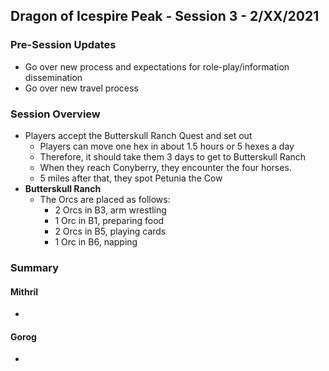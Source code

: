 ## Dragon of Icespire Peak - Session 3 - 2/XX/2021

### Pre-Session Updates

* Go over new process and expectations for role-play/information dissemination
* Go over new travel process

### Session Overview

* Players accept the Butterskull Ranch Quest and set out
  * Players can move one hex in about 1.5 hours or 5 hexes a day
  * Therefore, it should take them 3 days to get to Butterskull Ranch
  * When they reach Conyberry, they encounter the four horses.
  * 5 miles after that, they spot Petunia the Cow
* **Butterskull Ranch**
  * The Orcs are placed as follows:
    * 2 Orcs in B3, arm wrestling
    * 1 Orc in B1, preparing food
    * 2 Orcs in B5, playing cards
    * 1 Orc in B6, napping

### Summary

#### Mithril

* 

#### Gorog

* 